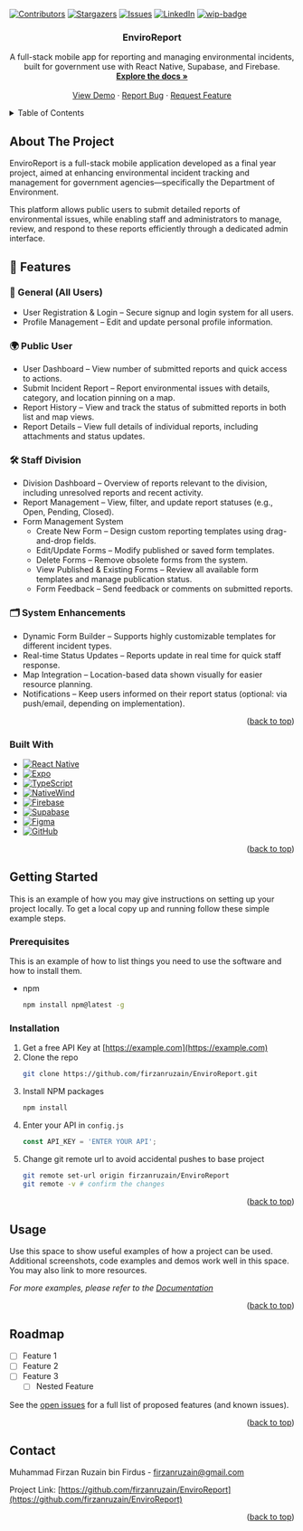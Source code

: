 <!-- Improved compatibility of back to top link: See: https://github.com/othneildrew/Best-README-Template/pull/73 -->
<a id="readme-top"></a>
<!--
*** Thanks for checking out the Best-README-Template. If you have a suggestion
*** that would make this better, please fork the repo and create a pull request
*** or simply open an issue with the tag "enhancement".
*** Don't forget to give the project a star!
*** Thanks again! Now go create something AMAZING! :D
-->



<!-- PROJECT SHIELDS -->
<!--
*** I'm using markdown "reference style" links for readability.
*** Reference links are enclosed in brackets [ ] instead of parentheses ( ).
*** See the bottom of this document for the declaration of the reference variables
*** for contributors-url, forks-url, etc. This is an optional, concise syntax you may use.
*** https://www.markdownguide.org/basic-syntax/#reference-style-links
-->

<!-- [![project_license][license-shield]][license-url] -->
[![Contributors][contributors-shield]][contributors-url]
[![Stargazers][stars-shield]][stars-url]
[![Issues][issues-shield]][issues-url]
[![LinkedIn][linkedin-shield]][linkedin-url]
[![wip-badge]][wip-url]


<!-- PROJECT LOGO 
<br />
<div align="center">
  <a href="https://github.com/firzanruzain/EnviroReport">
    <img src="images/logo.png" alt="Logo" width="80" height="80">
  </a> -->

<h3 align="center">EnviroReport</h3>

  <p align="center">
    A full-stack mobile app for reporting and managing environmental incidents, built for government use with React Native, Supabase, and Firebase.
    <br />
    <a href="https://github.com/firzanruzain/EnviroReport"><strong>Explore the docs »</strong></a>
    <br />
    <br />
    <a href="https://github.com/firzanruzain/EnviroReport">View Demo</a>
    &middot;
    <a href="https://github.com/firzanruzain/EnviroReport/issues/new?labels=bug&template=bug-report---.md">Report Bug</a>
    &middot;
    <a href="https://github.com/firzanruzain/EnviroReport/issues/new?labels=enhancement&template=feature-request---.md">Request Feature</a>
  </p>
</div>



<!-- TABLE OF CONTENTS -->
<details>
  <summary>Table of Contents</summary>
  <ol>
    <li>
      <a href="#about-the-project">About The Project</a>
      <ul>
        <li><a href="#built-with">Built With</a></li>
      </ul>
    </li>
    <li>
      <a href="#getting-started">Getting Started</a>
      <ul>
        <li><a href="#prerequisites">Prerequisites</a></li>
        <li><a href="#installation">Installation</a></li>
      </ul>
    </li>
    <li><a href="#usage">Usage</a></li>
    <li><a href="#roadmap">Roadmap</a></li>
    <!-- <li><a href="#contributing">Contributing</a></li>
    <li><a href="#license">License</a></li> -->
    <li><a href="#contact">Contact</a></li>
    <!-- <li><a href="#acknowledgments">Acknowledgments</a></li> -->
  </ol>
</details>



<!-- ABOUT THE PROJECT -->
## About The Project

<!-- [![Product Name Screen Shot][product-screenshot]](https://example.com) -->

EnviroReport is a full-stack mobile application developed as a final year project, aimed at enhancing environmental incident tracking and management for government agencies—specifically the Department of Environment.

This platform allows public users to submit detailed reports of environmental issues, while enabling staff and administrators to manage, review, and respond to these reports efficiently through a dedicated admin interface.

## 🔧 Features

### 👥 General (All Users)
- User Registration & Login – Secure signup and login system for all users.
- Profile Management – Edit and update personal profile information.

### 🌍 Public User
- User Dashboard – View number of submitted reports and quick access to actions.
- Submit Incident Report – Report environmental issues with details, category, and location pinning on a map.
- Report History – View and track the status of submitted reports in both list and map views.
- Report Details – View full details of individual reports, including attachments and status updates.

### 🛠 Staff Division
- Division Dashboard – Overview of reports relevant to the division, including unresolved reports and recent activity.
- Report Management – View, filter, and update report statuses (e.g., Open, Pending, Closed).
- Form Management System
  - Create New Form – Design custom reporting templates using drag-and-drop fields.
  - Edit/Update Forms – Modify published or saved form templates.
  - Delete Forms – Remove obsolete forms from the system.
  - View Published & Existing Forms – Review all available form templates and manage publication status.
  - Form Feedback – Send feedback or comments on submitted reports.

### 🗂 System Enhancements
- Dynamic Form Builder – Supports highly customizable templates for different incident types.
- Real-time Status Updates – Reports update in real time for quick staff response.
- Map Integration – Location-based data shown visually for easier resource planning.
- Notifications – Keep users informed on their report status (optional: via push/email, depending on implementation).


<p align="right">(<a href="#readme-top">back to top</a>)</p>



###  Built With

* [![React Native][ReactNativeBadge]][ReactNative-url]
* [![Expo][ExpoBadge]][Expo-url]
* [![TypeScript][TypeScriptBadge]][TypeScript-url]
* [![NativeWind][TailwindBadge]][Tailwind-url]
* [![Firebase][FirebaseBadge]][Firebase-url]
* [![Supabase][SupabaseBadge]][Supabase-url]
* [![Figma][FigmaBadge]][Figma-url]
* [![GitHub][GitHubBadge]][GitHub-url]

<p align="right">(<a href="#readme-top">back to top</a>)</p>



<!-- GETTING STARTED -->
## Getting Started

This is an example of how you may give instructions on setting up your project locally.
To get a local copy up and running follow these simple example steps.

### Prerequisites

This is an example of how to list things you need to use the software and how to install them.
* npm
  ```sh
  npm install npm@latest -g
  ```

### Installation

1. Get a free API Key at [https://example.com](https://example.com)
2. Clone the repo
   ```sh
   git clone https://github.com/firzanruzain/EnviroReport.git
   ```
3. Install NPM packages
   ```sh
   npm install
   ```
4. Enter your API in `config.js`
   ```js
   const API_KEY = 'ENTER YOUR API';
   ```
5. Change git remote url to avoid accidental pushes to base project
   ```sh
   git remote set-url origin firzanruzain/EnviroReport
   git remote -v # confirm the changes
   ```

<p align="right">(<a href="#readme-top">back to top</a>)</p>



<!-- USAGE EXAMPLES -->
## Usage

Use this space to show useful examples of how a project can be used. Additional screenshots, code examples and demos work well in this space. You may also link to more resources.

_For more examples, please refer to the [Documentation](https://example.com)_

<p align="right">(<a href="#readme-top">back to top</a>)</p>



<!-- ROADMAP -->
## Roadmap

- [ ] Feature 1
- [ ] Feature 2
- [ ] Feature 3
    - [ ] Nested Feature

See the [open issues](https://github.com/firzanruzain/EnviroReport/issues) for a full list of proposed features (and known issues).

<p align="right">(<a href="#readme-top">back to top</a>)</p>

<!-- LICENSE 
## License

Distributed under the project_license. See `LICENSE.txt` for more information.

<p align="right">(<a href="#readme-top">back to top</a>)</p>
-->


<!-- CONTACT -->
## Contact

Muhammad Firzan Ruzain bin Firdus - firzanruzain@gmail.com

Project Link: [https://github.com/firzanruzain/EnviroReport](https://github.com/firzanruzain/EnviroReport)

<p align="right">(<a href="#readme-top">back to top</a>)</p>



<!-- ACKNOWLEDGMENTS 
## Acknowledgments

* []()
* []()
* []()

<p align="right">(<a href="#readme-top">back to top</a>)</p>
-->


<!-- MARKDOWN LINKS & IMAGES -->
<!-- https://www.markdownguide.org/basic-syntax/#reference-style-links -->
[contributors-shield]: https://img.shields.io/github/contributors/firzanruzain/EnviroReport.svg?style=for-the-badge
[contributors-url]: https://github.com/firzanruzain/EnviroReport/graphs/contributors
[forks-shield]: https://img.shields.io/github/forks/firzanruzain/EnviroReport.svg?style=for-the-badge
[forks-url]: https://github.com/firzanruzain/EnviroReport/network/members
[stars-shield]: https://img.shields.io/github/stars/firzanruzain/EnviroReport.svg?style=for-the-badge
[stars-url]: https://github.com/firzanruzain/EnviroReport/stargazers
[issues-shield]: https://img.shields.io/github/issues/firzanruzain/EnviroReport.svg?style=for-the-badge
[issues-url]: https://github.com/firzanruzain/EnviroReport/issues
[license-shield]: https://img.shields.io/github/license/firzanruzain/EnviroReport.svg?style=for-the-badge
[license-url]: https://github.com/firzanruzain/EnviroReport/blob/master/LICENSE.txt
[linkedin-shield]: https://img.shields.io/badge/-LinkedIn-black.svg?style=for-the-badge&logo=linkedin&colorB=555
[linkedin-url]: https://linkedin.com/in/firzan-ruzain-bin-firdus/
[product-screenshot]: images/screenshot.png

<!-- Badge Icons & Links -->
[ReactNativeBadge]: https://img.shields.io/badge/React_Native-20232A?style=for-the-badge&logo=react&logoColor=61DAFB
[ReactNative-url]: https://reactnative.dev/

[ExpoBadge]: https://img.shields.io/badge/Expo-000020?style=for-the-badge&logo=expo&logoColor=white
[Expo-url]: https://expo.dev/

[TypeScriptBadge]: https://img.shields.io/badge/TypeScript-007ACC?style=for-the-badge&logo=typescript&logoColor=white
[TypeScript-url]: https://www.typescriptlang.org/

[TailwindBadge]: https://img.shields.io/badge/NativeWind-06B6D4?style=for-the-badge&logo=tailwindcss&logoColor=white
[Tailwind-url]: https://www.nativewind.dev/

[FirebaseBadge]: https://img.shields.io/badge/Firebase-FFCA28?style=for-the-badge&logo=firebase&logoColor=black
[Firebase-url]: https://firebase.google.com/

[SupabaseBadge]: https://img.shields.io/badge/Supabase-3ECF8E?style=for-the-badge&logo=supabase&logoColor=white
[Supabase-url]: https://supabase.com/

[FigmaBadge]: https://img.shields.io/badge/Figma-F24E1E?style=for-the-badge&logo=figma&logoColor=white
[Figma-url]: https://figma.com/

[GitHubBadge]: https://img.shields.io/badge/GitHub-100000?style=for-the-badge&logo=github&logoColor=white
[GitHub-url]: https://github.com/

[wip-badge]: https://img.shields.io/badge/Status-Work_in_Progress-yellow?style=for-the-badge
[wip-url]: https://github.com/firzanruzain/EnviroReport
